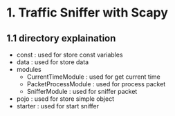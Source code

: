 # 1. Traffic Sniffer with Scapy

## 1.1 directory explaination

- const : used for store const variables
- data : used for store data
- modules 
    - CurrentTimeModule : used for get current time
    - PacketProcessModule : used for process packet
    - SnifferModule : used for sniffer packet
- pojo : used for store simple object
- starter : used for start sniffer